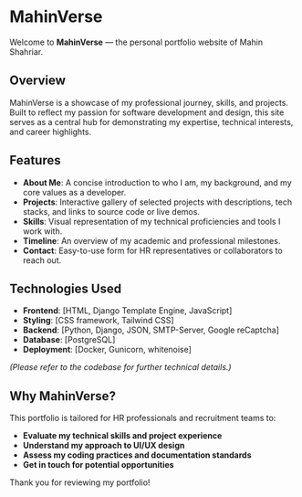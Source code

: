 # MahinVerse

Welcome to **MahinVerse** — the personal portfolio website of Mahin Shahriar.

## Overview

MahinVerse is a showcase of my professional journey, skills, and projects. Built to reflect my passion for software development and design, this site serves as a central hub for demonstrating my expertise, technical interests, and career highlights.

## Features

- **About Me**: A concise introduction to who I am, my background, and my core values as a developer.
- **Projects**: Interactive gallery of selected projects with descriptions, tech stacks, and links to source code or live demos.
- **Skills**: Visual representation of my technical proficiencies and tools I work with.
- **Timeline**: An overview of my academic and professional milestones.
- **Contact**: Easy-to-use form for HR representatives or collaborators to reach out.

## Technologies Used

- **Frontend**: [HTML, Django Template Engine, JavaScript]
- **Styling**: [CSS framework, Tailwind CSS]
- **Backend**: [Python, Django, JSON, SMTP-Server, Google reCaptcha]
- **Database**: [PostgreSQL]
- **Deployment**: [Docker, Gunicorn, whitenoise]

*(Please refer to the codebase for further technical details.)*

## Why MahinVerse?

This portfolio is tailored for HR professionals and recruitment teams to:

- **Evaluate my technical skills and project experience**
- **Understand my approach to UI/UX design**
- **Assess my coding practices and documentation standards**
- **Get in touch for potential opportunities**



Thank you for reviewing my portfolio!
